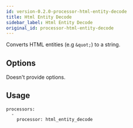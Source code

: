 ```yaml
---
id: version-0.2.0-processor-html-entity-decode
title: Html Entity Decode
sidebar_label: Html Entity Decode
original_id: processor-html-entity-decode
---
```


Converts HTML entities (e.g `&quot;`) to a string.

## Options

Doesn't provide options.

## Usage

```
processors:
  -
    processor: html_entity_decode
```
